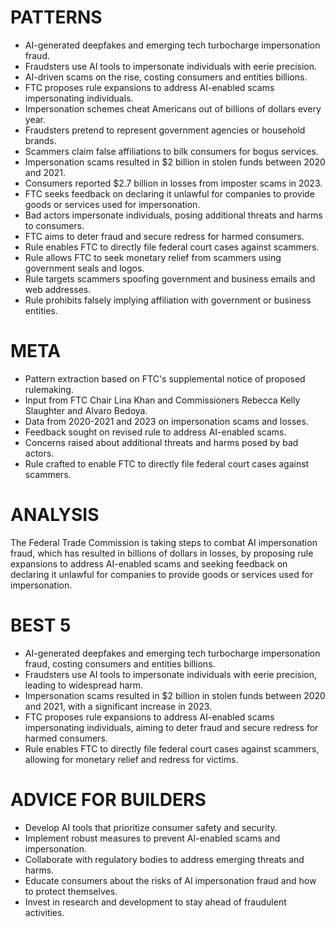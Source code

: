 # PATTERNS
* AI-generated deepfakes and emerging tech turbocharge impersonation fraud.
* Fraudsters use AI tools to impersonate individuals with eerie precision.
* AI-driven scams on the rise, costing consumers and entities billions.
* FTC proposes rule expansions to address AI-enabled scams impersonating individuals.
* Impersonation schemes cheat Americans out of billions of dollars every year.
* Fraudsters pretend to represent government agencies or household brands.
* Scammers claim false affiliations to bilk consumers for bogus services.
* Impersonation scams resulted in $2 billion in stolen funds between 2020 and 2021.
* Consumers reported $2.7 billion in losses from imposter scams in 2023.
* FTC seeks feedback on declaring it unlawful for companies to provide goods or services used for impersonation.
* Bad actors impersonate individuals, posing additional threats and harms to consumers.
* FTC aims to deter fraud and secure redress for harmed consumers.
* Rule enables FTC to directly file federal court cases against scammers.
* Rule allows FTC to seek monetary relief from scammers using government seals and logos.
* Rule targets scammers spoofing government and business emails and web addresses.
* Rule prohibits falsely implying affiliation with government or business entities.

# META
* Pattern extraction based on FTC's supplemental notice of proposed rulemaking.
* Input from FTC Chair Lina Khan and Commissioners Rebecca Kelly Slaughter and Alvaro Bedoya.
* Data from 2020-2021 and 2023 on impersonation scams and losses.
* Feedback sought on revised rule to address AI-enabled scams.
* Concerns raised about additional threats and harms posed by bad actors.
* Rule crafted to enable FTC to directly file federal court cases against scammers.

# ANALYSIS
The Federal Trade Commission is taking steps to combat AI impersonation fraud, which has resulted in billions of dollars in losses, by proposing rule expansions to address AI-enabled scams and seeking feedback on declaring it unlawful for companies to provide goods or services used for impersonation.

# BEST 5
* AI-generated deepfakes and emerging tech turbocharge impersonation fraud, costing consumers and entities billions.
* Fraudsters use AI tools to impersonate individuals with eerie precision, leading to widespread harm.
* Impersonation scams resulted in $2 billion in stolen funds between 2020 and 2021, with a significant increase in 2023.
* FTC proposes rule expansions to address AI-enabled scams impersonating individuals, aiming to deter fraud and secure redress for harmed consumers.
* Rule enables FTC to directly file federal court cases against scammers, allowing for monetary relief and redress for victims.

# ADVICE FOR BUILDERS
* Develop AI tools that prioritize consumer safety and security.
* Implement robust measures to prevent AI-enabled scams and impersonation.
* Collaborate with regulatory bodies to address emerging threats and harms.
* Educate consumers about the risks of AI impersonation fraud and how to protect themselves.
* Invest in research and development to stay ahead of fraudulent activities.
